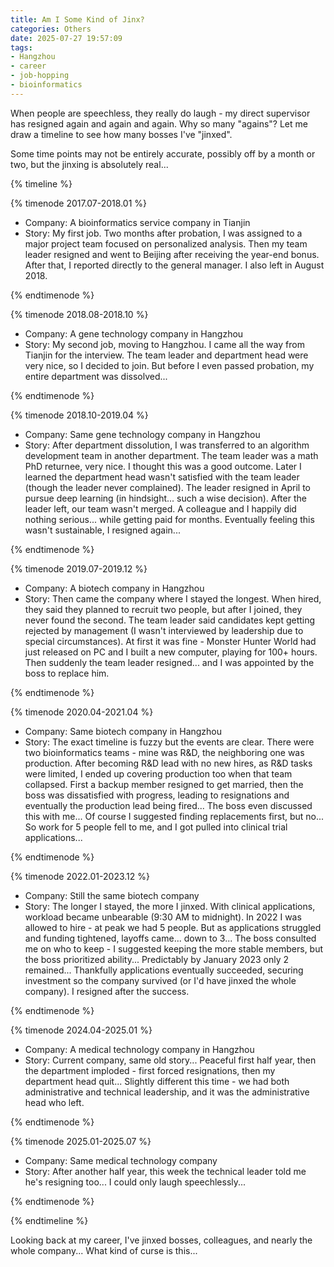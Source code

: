 ```yaml
---
title: Am I Some Kind of Jinx?
categories: Others
date: 2025-07-27 19:57:09
tags: 
- Hangzhou
- career
- job-hopping
- bioinformatics
---
```


When people are speechless, they really do laugh - my direct supervisor has resigned again and again and again. Why so many "agains"? Let me draw a timeline to see how many bosses I've "jinxed".
<!-- more -->

Some time points may not be entirely accurate, possibly off by a month or two, but the jinxing is absolutely real...

{% timeline %}

  {% timenode 2017.07-2018.01 %}

  - Company: A bioinformatics service company in Tianjin
  - Story: My first job. Two months after probation, I was assigned to a major project team focused on personalized analysis. Then my team leader resigned and went to Beijing after receiving the year-end bonus. After that, I reported directly to the general manager. I also left in August 2018.

  {% endtimenode %}

  {% timenode 2018.08-2018.10 %}

  - Company: A gene technology company in Hangzhou
  - Story: My second job, moving to Hangzhou. I came all the way from Tianjin for the interview. The team leader and department head were very nice, so I decided to join. But before I even passed probation, my entire department was dissolved...

  {% endtimenode %}

  {% timenode 2018.10-2019.04 %}

  - Company: Same gene technology company in Hangzhou
  - Story: After department dissolution, I was transferred to an algorithm development team in another department. The team leader was a math PhD returnee, very nice. I thought this was a good outcome. Later I learned the department head wasn't satisfied with the team leader (though the leader never complained). The leader resigned in April to pursue deep learning (in hindsight... such a wise decision). After the leader left, our team wasn't merged. A colleague and I happily did nothing serious... while getting paid for months. Eventually feeling this wasn't sustainable, I resigned again...

  {% endtimenode %}

  {% timenode 2019.07-2019.12 %}

  - Company: A biotech company in Hangzhou
  - Story: Then came the company where I stayed the longest. When hired, they said they planned to recruit two people, but after I joined, they never found the second. The team leader said candidates kept getting rejected by management (I wasn't interviewed by leadership due to special circumstances). At first it was fine - Monster Hunter World had just released on PC and I built a new computer, playing for 100+ hours. Then suddenly the team leader resigned... and I was appointed by the boss to replace him.

  {% endtimenode %}

  {% timenode 2020.04-2021.04 %}

  - Company: Same biotech company in Hangzhou
  - Story: The exact timeline is fuzzy but the events are clear. There were two bioinformatics teams - mine was R&D, the neighboring one was production. After becoming R&D lead with no new hires, as R&D tasks were limited, I ended up covering production too when that team collapsed. First a backup member resigned to get married, then the boss was dissatisfied with progress, leading to resignations and eventually the production lead being fired... The boss even discussed this with me... Of course I suggested finding replacements first, but no... So work for 5 people fell to me, and I got pulled into clinical trial applications...

  {% endtimenode %}

  {% timenode 2022.01-2023.12 %}

  - Company: Still the same biotech company
  - Story: The longer I stayed, the more I jinxed. With clinical applications, workload became unbearable (9:30 AM to midnight). In 2022 I was allowed to hire - at peak we had 5 people. But as applications struggled and funding tightened, layoffs came... down to 3... The boss consulted me on who to keep - I suggested keeping the more stable members, but the boss prioritized ability... Predictably by January 2023 only 2 remained... Thankfully applications eventually succeeded, securing investment so the company survived (or I'd have jinxed the whole company). I resigned after the success.

  {% endtimenode %}

  {% timenode 2024.04-2025.01 %}

  - Company: A medical technology company in Hangzhou
  - Story: Current company, same old story... Peaceful first half year, then the department imploded - first forced resignations, then my department head quit... Slightly different this time - we had both administrative and technical leadership, and it was the administrative head who left.

  {% endtimenode %}

  {% timenode 2025.01-2025.07 %}

  - Company: Same medical technology company
  - Story: After another half year, this week the technical leader told me he's resigning too... I could only laugh speechlessly...

  {% endtimenode %}

{% endtimeline %}

Looking back at my career, I've jinxed bosses, colleagues, and nearly the whole company... What kind of curse is this...
